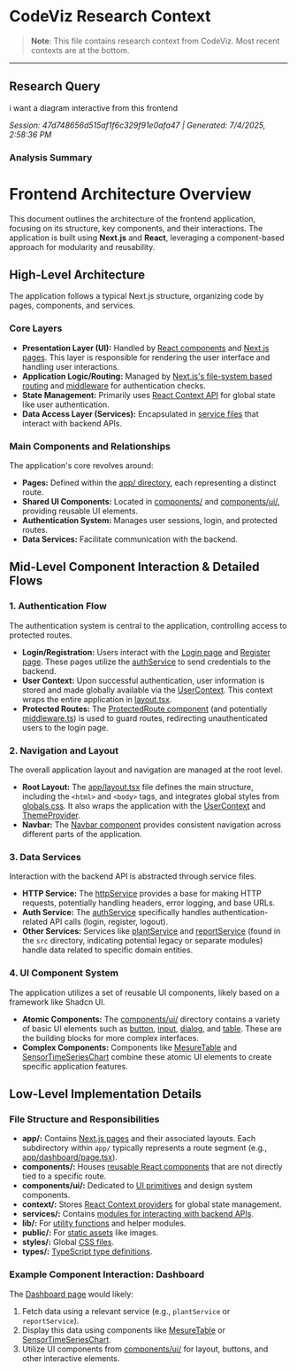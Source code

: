 # CodeViz Research Context

> **Note**: This file contains research context from CodeViz. Most recent contexts are at the bottom.

---

## Research Query

i want a diagram interactive from this frontend

*Session: 47d748656d515af1f6c329f91e0afa47 | Generated: 7/4/2025, 2:58:36 PM*

### Analysis Summary

# Frontend Architecture Overview

This document outlines the architecture of the frontend application, focusing on its structure, key components, and their interactions. The application is built using **Next.js** and **React**, leveraging a component-based approach for modularity and reusability.

## High-Level Architecture

The application follows a typical Next.js structure, organizing code by pages, components, and services.

### Core Layers

*   **Presentation Layer (UI):** Handled by [React components](components/) and [Next.js pages](app/). This layer is responsible for rendering the user interface and handling user interactions.
*   **Application Logic/Routing:** Managed by [Next.js's file-system based routing](app/) and [middleware](middleware.ts) for authentication checks.
*   **State Management:** Primarily uses [React Context API](context/UserContext.tsx) for global state like user authentication.
*   **Data Access Layer (Services):** Encapsulated in [service files](services/) that interact with backend APIs.

### Main Components and Relationships

The application's core revolves around:
*   **Pages:** Defined within the [app/ directory](app/), each representing a distinct route.
*   **Shared UI Components:** Located in [components/](components/) and [components/ui/](components/ui/), providing reusable UI elements.
*   **Authentication System:** Manages user sessions, login, and protected routes.
*   **Data Services:** Facilitate communication with the backend.

## Mid-Level Component Interaction & Detailed Flows

### 1. Authentication Flow

The authentication system is central to the application, controlling access to protected routes.

*   **Login/Registration:** Users interact with the [Login page](app/login/page.tsx) and [Register page](app/register/page.tsx). These pages utilize the [authService](services/authService.ts) to send credentials to the backend.
*   **User Context:** Upon successful authentication, user information is stored and made globally available via the [UserContext](context/UserContext.tsx). This context wraps the entire application in [layout.tsx](app/layout.tsx).
*   **Protected Routes:** The [ProtectedRoute component](components/ProtectedRoute.tsx) (and potentially [middleware.ts](middleware.ts)) is used to guard routes, redirecting unauthenticated users to the login page.

### 2. Navigation and Layout

The overall application layout and navigation are managed at the root level.

*   **Root Layout:** The [app/layout.tsx](app/layout.tsx) file defines the main structure, including the `<html>` and `<body>` tags, and integrates global styles from [globals.css](app/globals.css). It also wraps the application with the [UserContext](context/UserContext.tsx) and [ThemeProvider](components/theme-provider.tsx).
*   **Navbar:** The [Navbar component](components/Navbar.tsx) provides consistent navigation across different parts of the application.

### 3. Data Services

Interaction with the backend API is abstracted through service files.

*   **HTTP Service:** The [httpService](services/httpService.ts) provides a base for making HTTP requests, potentially handling headers, error logging, and base URLs.
*   **Auth Service:** The [authService](services/authService.ts) specifically handles authentication-related API calls (login, register, logout).
*   **Other Services:** Services like [plantService](src/services/plantService.js) and [reportService](src/services/reportService.js) (found in the `src` directory, indicating potential legacy or separate modules) handle data related to specific domain entities.

### 4. UI Component System

The application utilizes a set of reusable UI components, likely based on a framework like Shadcn UI.

*   **Atomic Components:** The [components/ui/](components/ui/) directory contains a variety of basic UI elements such as [button](components/ui/button.tsx), [input](components/ui/input.tsx), [dialog](components/ui/dialog.tsx), and [table](components/ui/table.tsx). These are the building blocks for more complex interfaces.
*   **Complex Components:** Components like [MesureTable](components/MesureTable.tsx) and [SensorTimeSeriesChart](components/SensorTimeSeriesChart.tsx) combine these atomic UI elements to create specific application features.

## Low-Level Implementation Details

### File Structure and Responsibilities

*   **app/:** Contains [Next.js pages](app/page.tsx) and their associated layouts. Each subdirectory within `app/` typically represents a route segment (e.g., [app/dashboard/page.tsx](app/dashboard/page.tsx)).
*   **components/:** Houses [reusable React components](components/Navbar.tsx) that are not directly tied to a specific route.
*   **components/ui/:** Dedicated to [UI primitives](components/ui/button.tsx) and design system components.
*   **context/:** Stores [React Context providers](context/UserContext.tsx) for global state management.
*   **services/:** Contains [modules for interacting with backend APIs](services/authService.ts).
*   **lib/:** For [utility functions](lib/utils.ts) and helper modules.
*   **public/:** For [static assets](public/logo.svg) like images.
*   **styles/:** Global [CSS files](styles/globals.css).
*   **types/:** [TypeScript type definitions](types/index.ts).

### Example Component Interaction: Dashboard

The [Dashboard page](app/dashboard/page.tsx) would likely:
1.  Fetch data using a relevant service (e.g., `plantService` or `reportService`).
2.  Display this data using components like [MesureTable](components/MesureTable.tsx) or [SensorTimeSeriesChart](components/SensorTimeSeriesChart.tsx).
3.  Utilize UI components from [components/ui/](components/ui/) for layout, buttons, and other interactive elements.

